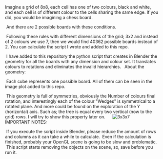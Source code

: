 Imagine a grid of 8x8, each cell has one of two colours, black and white, and each cell is of different colour to the cells sharing the same edge. If you did, you would be imagining a chess board. 

 And there are 2 possible boards with these conditions.

 Following these rules with different dimensions of the grid; 3x2 and instead of 2 colours we use 7, then we would find 40362 possible boards instead of 2. You can calculate the script I wrote and added to this repo.

 I have added to this repository the python script that creates in Blender the geometry for all the boards with any dimension and colour set. It translates colours to rotations and eliminates the invalid hierarchies.
 
About the geometry:

 Each cube represents one possible board. All of them can be seen in the image plot added to this repo.

 This geometry is full of symmetries, obviously the Number of colours final rotation, and interestingly each of the colour "Wedges" is symmetrical to a rotated plane. And more could be found on the exploration of the Y (horizontal) axis. Such as; the tree is equal every two vertical (now to the grid) rows. I will try to show this property later on.
 
 
 ![3x3x7](3x3x7.png)
 
 
  IMPORTANT NOTES:

 If you execute the script inside Blender, please reduce the amount of rows and columns as it can take a while to calculate.
 Even if the calculation is finished, probably your OpenGL scene is going to be slow and problematic.
 This script starts removing the objects on the scene, so, save before you run it.
